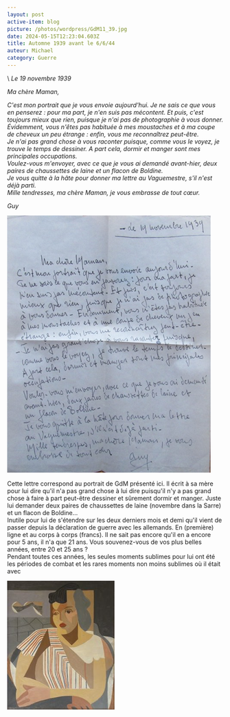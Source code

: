 ```yaml
---
layout: post
active-item: blog
picture: /photos/wordpress/GdM11_39.jpg
date: 2024-05-15T12:23:04.603Z
title: Automne 1939 avant le 6/6/44
auteur: Michael
category: Guerre
---
```

\    *Le 19 novembre 1939*

*Ma chère Maman,*

*C'est mon portrait que je vous envoie aujourd'hui. Je ne sais ce que vous en penserez : pour ma part, je n'en suis pas mécontent. Et puis, c'est toujours mieux que rien, puisque je n'ai pas de photographie à vous donner. Évidemment, vous n'êtes pas habituée à mes moustaches et à ma coupe de cheveux un peu étrange : enfin, vous me reconnaîtrez peut-être.*\
*Je n'ai pas grand chose à vous raconter puisque, comme vous le voyez, je trouve le temps de dessiner. A part cela, dormir et manger sont mes principales occupations.*\
*Voulez-vous m'envoyer, avec ce que je vous ai demandé avant-hier, deux paires de chaussettes de laine et un flacon de Boldine.*\
*Je vous quitte à la hâte pour donner ma lettre au Vaguemestre, s'il n'est déjà parti.*\
*Mille tendresses, ma chère Maman, je vous embrasse de tout cœur.*

*Guy*

![](/photos/wordpress/lettre-portrait-39.jpg "19 novembre 1939, lettre à sa mère")

Cette lettre correspond au portrait de GdM présenté ici. Il écrit à sa mère pour lui dire qu'il n'a pas grand chose à lui dire puisqu'il n'y a pas grand chose à faire à part peut-être dessiner et sûrement dormir et manger. Juste lui demander deux paires de chaussettes de laine (novembre dans la Sarre) et un flacon de Boldine...\
Inutile pour lui de s'étendre sur les deux derniers mois et demi qu'il vient de passer depuis la déclaration de guerre avec les allemands. En (première) ligne et au corps à corps (francs). Il ne sait pas encore qu'il en a encore pour 5 ans, il n'a que 21 ans. Vous souvenez-vous de vos plus belles années, entre 20 et 25 ans ?\
Pendant toutes ces années, les seules moments sublimes pour lui ont été les périodes de combat et les rares moments non moins sublimes où il était avec

![](/photos/wordpress/APO_1948-250x300.jpg "Adelaide Piper Oates, Comtesse de Montlaur, 1920-2011")